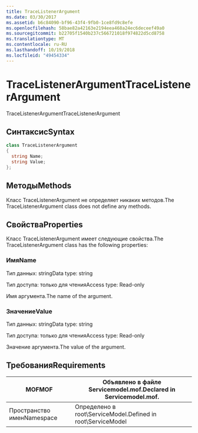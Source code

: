 ```yaml
---
title: TraceListenerArgument
ms.date: 03/30/2017
ms.assetid: b6c84090-bf96-43f4-9fb0-1ce8fd9c8efe
ms.openlocfilehash: 58bae82a42163e2194eea468a24ec6deceef49a0
ms.sourcegitcommit: b22705f1540b237c566721018f974822d5cd8758
ms.translationtype: MT
ms.contentlocale: ru-RU
ms.lasthandoff: 10/19/2018
ms.locfileid: "49454334"
---
```

# <a name="tracelistenerargument"></a><span data-ttu-id="0cd1d-102">TraceListenerArgument</span><span class="sxs-lookup"><span data-stu-id="0cd1d-102">TraceListenerArgument</span></span>
<span data-ttu-id="0cd1d-103">TraceListenerArgument</span><span class="sxs-lookup"><span data-stu-id="0cd1d-103">TraceListenerArgument</span></span>  
  
## <a name="syntax"></a><span data-ttu-id="0cd1d-104">Синтаксис</span><span class="sxs-lookup"><span data-stu-id="0cd1d-104">Syntax</span></span>  
  
```csharp
class TraceListenerArgument  
{  
  string Name;  
  string Value;  
};  
```  
  
## <a name="methods"></a><span data-ttu-id="0cd1d-105">Методы</span><span class="sxs-lookup"><span data-stu-id="0cd1d-105">Methods</span></span>  
 <span data-ttu-id="0cd1d-106">Класс TraceListenerArgument не определяет никаких методов.</span><span class="sxs-lookup"><span data-stu-id="0cd1d-106">The TraceListenerArgument class does not define any methods.</span></span>  
  
## <a name="properties"></a><span data-ttu-id="0cd1d-107">Свойства</span><span class="sxs-lookup"><span data-stu-id="0cd1d-107">Properties</span></span>  
 <span data-ttu-id="0cd1d-108">Класс TraceListenerArgument имеет следующие свойства.</span><span class="sxs-lookup"><span data-stu-id="0cd1d-108">The TraceListenerArgument class has the following properties:</span></span>  
  
### <a name="name"></a><span data-ttu-id="0cd1d-109">Имя</span><span class="sxs-lookup"><span data-stu-id="0cd1d-109">Name</span></span>  
 <span data-ttu-id="0cd1d-110">Тип данных: string</span><span class="sxs-lookup"><span data-stu-id="0cd1d-110">Data type: string</span></span>  
  
 <span data-ttu-id="0cd1d-111">Тип доступа: только для чтения</span><span class="sxs-lookup"><span data-stu-id="0cd1d-111">Access type: Read-only</span></span>  
  
 <span data-ttu-id="0cd1d-112">Имя аргумента.</span><span class="sxs-lookup"><span data-stu-id="0cd1d-112">The name of the argument.</span></span>  
  
### <a name="value"></a><span data-ttu-id="0cd1d-113">Значение</span><span class="sxs-lookup"><span data-stu-id="0cd1d-113">Value</span></span>  
 <span data-ttu-id="0cd1d-114">Тип данных: string</span><span class="sxs-lookup"><span data-stu-id="0cd1d-114">Data type: string</span></span>  
  
 <span data-ttu-id="0cd1d-115">Тип доступа: только для чтения</span><span class="sxs-lookup"><span data-stu-id="0cd1d-115">Access type: Read-only</span></span>  
  
 <span data-ttu-id="0cd1d-116">Значение аргумента.</span><span class="sxs-lookup"><span data-stu-id="0cd1d-116">The value of the argument.</span></span>  
  
## <a name="requirements"></a><span data-ttu-id="0cd1d-117">Требования</span><span class="sxs-lookup"><span data-stu-id="0cd1d-117">Requirements</span></span>  
  
|<span data-ttu-id="0cd1d-118">MOF</span><span class="sxs-lookup"><span data-stu-id="0cd1d-118">MOF</span></span>|<span data-ttu-id="0cd1d-119">Объявлено в файле Servicemodel.mof.</span><span class="sxs-lookup"><span data-stu-id="0cd1d-119">Declared in Servicemodel.mof.</span></span>|  
|---------|-----------------------------------|  
|<span data-ttu-id="0cd1d-120">Пространство имен</span><span class="sxs-lookup"><span data-stu-id="0cd1d-120">Namespace</span></span>|<span data-ttu-id="0cd1d-121">Определено в root\ServiceModel.</span><span class="sxs-lookup"><span data-stu-id="0cd1d-121">Defined in root\ServiceModel</span></span>|
